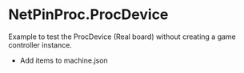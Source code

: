 ﻿# NetPinProc.ProcDevice

Example to test the ProcDevice (Real board) without creating a game controller instance.

- Add items to machine.json